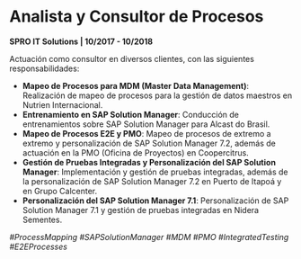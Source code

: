 # Analista y Consultor de Procesos

**SPRO IT Solutions | 10/2017 - 10/2018**

Actuación como consultor en diversos clientes, con las siguientes responsabilidades:

- **Mapeo de Procesos para MDM (Master Data Management)**: Realización de mapeo de procesos para la gestión de datos maestros en Nutrien Internacional.
- **Entrenamiento en SAP Solution Manager**: Conducción de entrenamientos sobre SAP Solution Manager para Alcast do Brasil.
- **Mapeo de Procesos E2E y PMO**: Mapeo de procesos de extremo a extremo y personalización de SAP Solution Manager 7.2, además de actuación en la PMO (Oficina de Proyectos) en Coopercitrus.
- **Gestión de Pruebas Integradas y Personalización del SAP Solution Manager**: Implementación y gestión de pruebas integradas, además de la personalización de SAP Solution Manager 7.2 en Puerto de Itapoá y en Grupo Calcenter.
- **Personalización del SAP Solution Manager 7.1**: Personalización de SAP Solution Manager 7.1 y gestión de pruebas integradas en Nidera Sementes.

*#ProcessMapping #SAPSolutionManager #MDM #PMO #IntegratedTesting #E2EProcesses*
